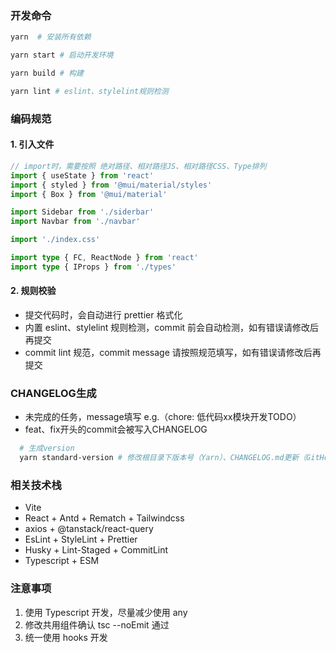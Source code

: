 
### 开发命令
```bash
yarn  # 安装所有依赖

yarn start # 启动开发环境

yarn build # 构建

yarn lint # eslint、stylelint规则检测
```

### 编码规范
#### 1. 引入文件

```typescript
// import时，需要按照 绝对路径、相对路径JS、相对路径CSS、Type排列
import { useState } from 'react'
import { styled } from '@mui/material/styles'
import { Box } from '@mui/material'

import Sidebar from './siderbar'
import Navbar from './navbar'

import './index.css'

import type { FC, ReactNode } from 'react'
import type { IProps } from './types'
```

#### 2. 规则校验
- 提交代码时，会自动进行 prettier 格式化
- 内置 eslint、stylelint 规则检测，commit 前会自动检测，如有错误请修改后再提交
- commit lint 规范，commit message 请按照规范填写，如有错误请修改后再提交

### CHANGELOG生成
- 未完成的任务，message填写 e.g.（chore: 低代码xx模块开发TODO）
- feat、fix开头的commit会被写入CHANGELOG

```bash
  # 生成version 
  yarn standard-version # 修改根目录下版本号（Yarn）、CHANGELOG.md更新（GitHook）、自动提交commit（Yarn）、自动打上tag（Yarn）、提交代码和tag（GitHook）
```


### 相关技术栈
-  Vite
-  React + Antd + Rematch + Tailwindcss
-  axios + @tanstack/react-query
-  EsLint + StyleLint + Prettier
-  Husky + Lint-Staged + CommitLint
-  Typescript + ESM

### 注意事项

1. 使用 Typescript 开发，尽量减少使用 any
2. 修改共用组件确认 tsc --noEmit 通过
3. 统一使用 hooks 开发
